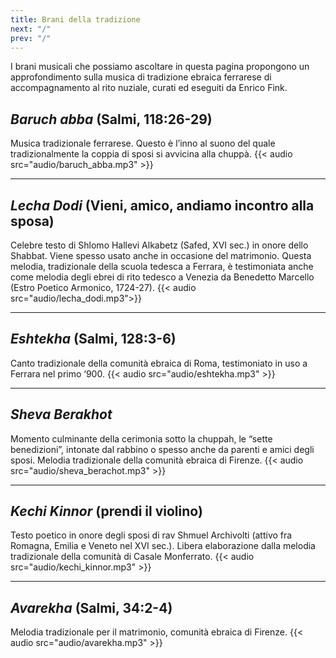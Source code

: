 ```yaml
---
title: Brani della tradizione
next: "/"
prev: "/"
---
```


I brani musicali che possiamo ascoltare in questa pagina propongono un approfondimento sulla musica di tradizione ebraica ferrarese di accompagnamento al rito nuziale, curati ed eseguiti da Enrico Fink.

## *Baruch abba* (Salmi, 118:26-29)
Musica tradizionale ferrarese. Questo è l’inno al suono del quale tradizionalmente la coppia di sposi si avvicina alla chuppà.
{{< audio src="audio/baruch_abba.mp3" >}}
___


## *Lecha Dodi* (Vieni, amico, andiamo incontro alla sposa) 
Celebre testo di Shlomo Hallevi Alkabetz (Safed, XVI sec.) in onore dello Shabbat. Viene spesso usato anche in occasione del matrimonio. Questa melodia, tradizionale della scuola tedesca a Ferrara, è testimoniata anche come melodia degli ebrei di rito tedesco a Venezia da Benedetto Marcello (Estro Poetico Armonico, 1724-27).
{{< audio src="audio/lecha_dodi.mp3">}}
___


## *Eshtekha* (Salmi, 128:3-6)
Canto tradizionale della comunità ebraica di Roma, testimoniato in uso a Ferrara nel primo ‘900.
{{< audio src="audio/eshtekha.mp3" >}}
___


## *Sheva Berakhot*
Momento culminante della cerimonia sotto la chuppah, le “sette benedizioni”, intonate dal rabbino o spesso anche da parenti e amici degli sposi. Melodia tradizionale della comunità ebraica di Firenze.
{{< audio src="audio/sheva_berachot.mp3" >}}
___


## *Kechi Kinnor* (prendi il violino) 
Testo poetico in onore degli sposi di rav Shmuel Archivolti (attivo fra Romagna, Emilia e Veneto nel XVI sec.). Libera elaborazione dalla melodia tradizionale della comunità di Casale Monferrato. 
{{< audio src="audio/kechi_kinnor.mp3" >}}
___


## *Avarekha* (Salmi, 34:2-4) 
Melodia tradizionale per il matrimonio, comunità ebraica di Firenze.
{{< audio src="audio/avarekha.mp3" >}}

